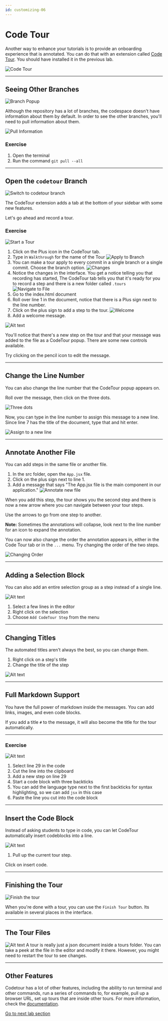 ```yaml
---
id: customizing-06
---
```

# Code Tour

Another way to enhance your tutorials is to provide an onboarding experience that is annotated. You can do that with an extension called [Code Tour](https://marketplace.visualstudio.com/items?itemName=vsls-contrib.codetour). You should have installed it in the previous lab.

![Code Tour](screenshots/2022-11-08_04-03-05.png)

---

## Seeing Other Branches
![Branch Popup](screenshots/2022-11-08_04-09-58.png)

Although the repository has a lot of branches, the codespace doesn't have information about them by default. In order to see the other branches, you'll need to pull information about them.

![Pull Information](screenshots/2022-11-08_04-14-55.png)

### Exercise

1. Open the terminal
1. Run the command `git pull --all` 

---

## Open the `codetour` Branch
![Switch to codetour branch](screenshots/2022-11-08_04-45-02.png)

The CodeTour extension adds a tab at the bottom of your sidebar with some new features.

Let's go ahead and record a tour.

### Exercise
![Start a Tour](screenshots/2022-11-08_04-51-03.png)
1. Click on the Plus icon in the CodeTour tab.
1. Type in `Walkthrough` for the name of the Tour
![Apply to Branch](screenshots/2022-11-08_04-55-57.png)
1. You can make a tour apply to every commit in a single branch or a single commit. Choose the branch option.
![Changes](screenshots/2022-11-08_04-58-59.png)
1. Notice the changes in the interface. You get a notice telling you that recording has started, The CodeTour tab tells you that it's ready for you to record a step and there is a new folder called `.tours`
![Navigate to File](screenshots/2022-11-08_05-02-57.png)
1. Go to the index.html document
1. Roll over line 1 in the document, notice that there is a Plus sign next to the line number.
1. Click on the plus sign to add a step to the tour.
![Welcome](screenshots/2022-11-08_05-05-18.png)
1. Add a welcome message.

![Alt text](screenshots/2022-11-08_05-06-15.png)

You'll notice that there's a new step on the tour and that your message was added to the file as a CodeTour popup. There are some new controls available.


Try clicking on the pencil icon to edit the message.

---

## Change the Line Number
You can also change the line number that the CodeTour popup appears on.

Roll over the message, then click on the three dots.

![Three dots](screenshots/2022-11-08_05-10-31.png)

Now, you can type in the line number to assign this message to a new line. Since line 7 has the title of the document, type that and hit enter.

![Assign to a new line](screenshots/2022-11-08_05-12-37.png)

---

## Annotate Another File

You can add steps in the same file or another file.


1. In the src folder, open the `App.jsx` file.
1. Click on the plus sign next to line 1.
1. Add a message that says "The App.jsx file is the main component in our application."
![Annotate new file](screenshots/2022-11-08_05-19-12.png)

When you add this step, the tour shows you the second step and there is now a new arrow where you can navigate between your tour steps.

Use the arrows to go from one step to another. 

**Note:** Sometimes the annotations will collapse, look next to the line number for an icon to expand the annotation.

You can now also change the order the annotation appears in, either in the Code Tour tab or in the `...` menu. Try changing the order of the two steps.

![Changing Order](screenshots/2022-11-08_05-28-28.png)

---

## Adding a Selection Block

You can also add an entire selection group as a step instead of a single line.

![Alt text](screenshots/2022-11-08_06-25-16.png)

1. Select a few lines in the editor
1. Right click on the selection
1. Choose `Add CodeTour Step` from the menu

---

## Changing Titles

The automated titles aren't always the best, so you can change them. 

1. Right click on a step's title 
1. Change the title of the step

![Alt text](screenshots/2022-11-08_06-28-39.png)

---

## Full Markdown Support

You have the full power of markdown inside the messages. You can add links, images, and even code blocks.

If you add a title `#` to the message, it will also become the title for the tour automatically.

---

### Exercise

![Alt text](screenshots/2022-11-08_06-42-22.png)

1. Select line 29 in the code
1. Cut the line into the clipboard
1. Add a new step on line 29
1. Start a code block with three backticks
1. You can add the language type next to the first backticks for syntax highlighting, so we can add `jsx` in this case
1. Paste the line you cut into the code block

---

## Insert the Code Block

Instead of asking students to type in code, you can let CodeTour automatically insert codeblocks into a line.

![Alt text](screenshots/2022-11-08_06-50-54.png)

1. Pull up the current tour step.

Click on insert code.

---

## Finishing the Tour
![Finish the tour](screenshots/2022-11-08_06-58-19.png)

When you're done with a tour, you can use the `Finish Tour` button. Its available in several places in the interface.

---

## The Tour Files
![Alt text](screenshots/2022-11-08_07-02-04.png)
A tour is really just a json document inside a tours folder. You can take a peek at the file in the editor and modify it there. However, you might need to restart the tour to see changes.

---

## Other Features

Codetour has a lot of other features, including the ability to run terminal and other commands, run a series of commands to, for example, pull up a browser URL, set up tours that are inside other tours. For more information, check the [documentation](https://marketplace.visualstudio.com/items?itemName=vsls-contrib.codetour).

[Go to next lab section](/ray/lab-6.html)
